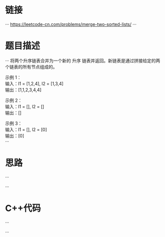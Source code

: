 # 链接
···
https://leetcode-cn.com/problems/merge-two-sorted-lists/
···
# 题目描述
···
将两个升序链表合并为一个新的 升序 链表并返回。新链表是通过拼接给定的两个链表的所有节点组成的。 <br>

示例 1：<br>
输入：l1 = [1,2,4], l2 = [1,3,4]<br>
输出：[1,1,2,3,4,4]<br>

示例 2：<br>
输入：l1 = [], l2 = []<br>
输出：[]<br>

示例 3：<br>
输入：l1 = [], l2 = [0]<br>
输出：[0]<br>
···
# 思路
···

···
# C++代码
···

···
